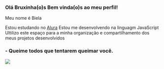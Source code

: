 ### Olá Bruxinha(o)s Bem vinda(o)s ao meu perfil!

Meu nome é Biela

Estou estudando no [Alura](https://wwwe.alura.com.br)
Estou me desenvolvendo na linguagm JavaScript
Ultilizo este espaço para a minha organização e compartilhamento dos meus projetos desenvolvidos

### - Queime todos que tentarem queimar você.






![](https://media1.tenor.com/m/NXP4-QiGI10AAAAC/witch-samhian.gif)
